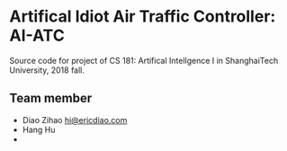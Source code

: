 # Artifical Idiot Air Traffic Controller: AI-ATC

Source code for project of CS 181: Artifical Intellgence I in ShanghaiTech University, 2018 fall.

## Team member
* Diao Zihao <hi@ericdiao.com>
* Hang Hu
*
